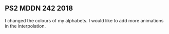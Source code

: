 ## PS2 MDDN 242 2018

I changed the colours of my alphabets. I would like to add more animations in the interpolation.
